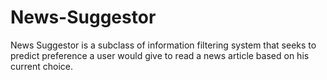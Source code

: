 # News-Suggestor
News Suggestor is a subclass of information filtering system that seeks to predict preference a user would give to read a news article based on his current choice.
